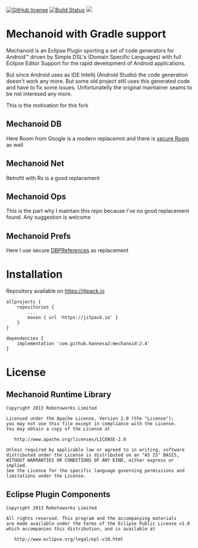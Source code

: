 [![GitHub license](https://img.shields.io/badge/license-Apache%20Version%202.0-blue.svg)](https://github.com/sbrukhanda/fragmentviewpager/blob/master/LICENSE.txt)
[![Build Status](https://travis-ci.org/hannesa2/mechanoid.svg?branch=master)](https://travis-ci.org/hannesa2/mechanoid)
[![](https://jitpack.io/v/hannesa2/mechanoid.svg)](https://jitpack.io/#hannesa2/mechanoid)


Mechanoid with Gradle  support
=============

Mechanoid is an Eclipse Plugin sporting a set of code generators for Android™ driven by Simple DSL's (Domain Specific Languages) with full Eclipse Editor Support for the rapid development of Android applications.

But since Android uses as IDE Intellij (Android Studio) the code generation doesn't work any more. But some old project still uses this generated 
code and have to fix some issues. Unfortunatelly the original maintainer seams to be not interesed any more. 

This is the motivation for this fork  


Mechanoid DB
------------
Here Room from Google is a modern replacemnt and there is [secure Room](https://github.com/commonsguy/cwac-saferoom) as well 

Mechanoid Net
-------------
Retrofit with Rx is a good replacement

Mechanoid Ops
-------------
This is the part why I maintain this repo because I've no good replacement found. Any suggestion is welcome

Mechanoid Prefs
---------------
Here I use secure [DBPReferences](https://github.com/hannesa2/DbPreferences) as replacement

Installation
============
Repository available on https://jitpack.io

```Gradle
allprojects {
    repositories {
        ...
        maven { url 'https://jitpack.io' }
    }
}
```
```Gradle
dependencies {
    implementation 'com.github.hannesa2:mechanoid:2.4'
}

```


License
=======

Mechanoid Runtime Library
-------------------------

    Copyright 2013 Robotoworks Limited

    Licensed under the Apache License, Version 2.0 (the "License");
    you may not use this file except in compliance with the License.
    You may obtain a copy of the License at

       http://www.apache.org/licenses/LICENSE-2.0

    Unless required by applicable law or agreed to in writing, software
    distributed under the License is distributed on an "AS IS" BASIS,
    WITHOUT WARRANTIES OR CONDITIONS OF ANY KIND, either express or implied.
    See the License for the specific language governing permissions and
    limitations under the License.

Eclipse Plugin Components
-------------------------

    Copyright 2013 Robotoworks Limited
    
    All rights reserved. This program and the accompanying materials
    are made available under the terms of the Eclipse Public License v1.0
    which accompanies this distribution, and is available at
       
       http://www.eclipse.org/legal/epl-v10.html
